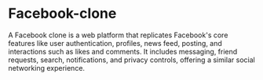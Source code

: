 # Facebook-clone
A Facebook clone is a web platform that replicates Facebook's core features like user authentication, profiles, news feed, posting, and interactions such as likes and comments. It includes messaging, friend requests, search, notifications, and privacy controls, offering a similar social networking experience.
